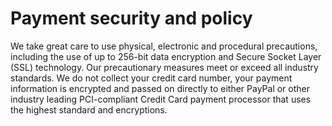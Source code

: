 Payment security and policy
===========================

We take great care to use physical, electronic and procedural precautions, including the use of up to 256-bit data encryption and Secure Socket Layer (SSL) technology. Our precautionary measures meet or exceed all industry standards. We do not collect your credit card number, your payment information is encrypted and passed on directly to either PayPal or other industry leading PCI-compliant Credit Card payment processor that uses the highest standard and encryptions.